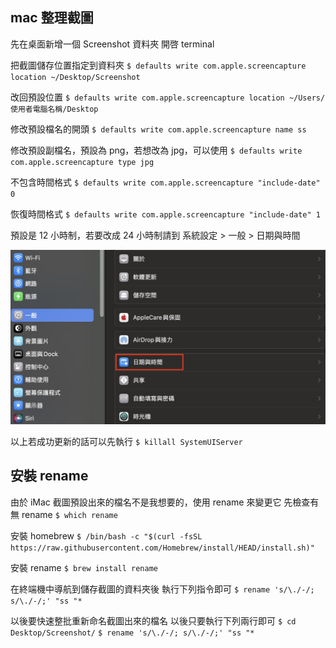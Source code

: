 ## mac 整理截圖

先在桌面新增一個 Screenshot 資料夾
開啓 terminal

把截圖儲存位置指定到資料夾
`$ defaults write com.apple.screencapture location ~/Desktop/Screenshot`

改回預設位置
`$ defaults write com.apple.screencapture location ~/Users/使用者電腦名稱/Desktop`

修改預設檔名的開頭
`$ defaults write com.apple.screencapture name ss`

修改預設副檔名，預設為 png，若想改為 jpg，可以使用
`$ defaults write com.apple.screencapture type jpg`

不包含時間格式
`$ defaults write com.apple.screencapture "include-date" 0`

恢復時間格式
`$ defaults write com.apple.screencapture "include-date" 1`

預設是 12 小時制，若要改成 24 小時制請到
系統設定 > 一般 > 日期與時間

![ss 2025-05-06 15-01-31](https://raw.githubusercontent.com/naminemo/pic/main/dev/ss%202025-05-06%2015-01-31.jpg)

以上若成功更新的話可以先執行
`$ killall SystemUIServer`


## 安裝 rename

由於 iMac 截圖預設出來的檔名不是我想要的，使用 rename 來變更它
先檢查有無 rename
`$ which rename`

安裝 homebrew
`$ /bin/bash -c "$(curl -fsSL https://raw.githubusercontent.com/Homebrew/install/HEAD/install.sh)"`

安裝 rename
`$ brew install rename`

在終端機中導航到儲存截圖的資料夾後
執行下列指令即可 
`$ rename 's/\./-/; s/\./-/;' "ss "*` 

以後要快速整批重新命名截圖出來的檔名
以後只要執行下列兩行即可
`$ cd Desktop/Screenshot/`
`$ rename 's/\./-/; s/\./-/;' "ss "*`

